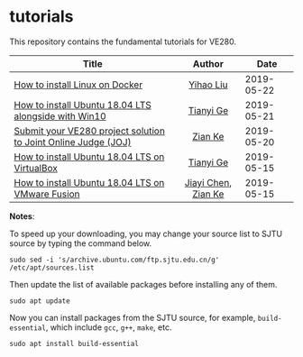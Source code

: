 # tutorials
This repository contains the fundamental tutorials for VE280.

| Title        | Author           | Date  |
| ------------- |:-------------:| ----- |
| [How to install Linux on Docker](https://github.com/ve280/tutorials/blob/master/ubuntu_installation_docker.md) | [Yihao Liu](https://github.com/tc-imba) | 2019-05-22 |
| [How to install Ubuntu 18.04 LTS alongside with Win10](https://github.com/ve280/tutorials/blob/master/ubuntu_installation_dual_boot.md) | [Tianyi Ge](https://github.com/TimothyGe) | 2019-05-21 |
| [Submit your VE280 project solution to Joint Online Judge (JOJ)](https://github.com/ve280/tutorials/blob/master/joj_project_submission.md) | [Zian Ke](https://github.com/zianke) | 2019-05-20 |
| [How to install Ubuntu 18.04 LTS on VirtualBox](https://github.com/ve280/tutorials/blob/master/ubuntu_installation_virtualbox.md) | [Tianyi Ge](https://github.com/TimothyGe) | 2019-05-15 |
| [How to install Ubuntu 18.04 LTS on VMware Fusion](https://github.com/ve280/tutorials/blob/master/ubuntu_installation_vmware.md) | [Jiayi Chen](https://github.com/Janecjy), [Zian Ke](https://github.com/zianke) | 2019-05-15 |

**Notes**:

To speed up your downloading, you may change your source list to SJTU source by typing the command below.

```
sudo sed -i 's/archive.ubuntu.com/ftp.sjtu.edu.cn/g' /etc/apt/sources.list
```

Then update the list of available packages before installing any of them.

```
sudo apt update
```

Now you can install packages from the SJTU source, for example, `build-essential`, which include `gcc`, `g++`, `make`, etc.

```
sudo apt install build-essential
```

